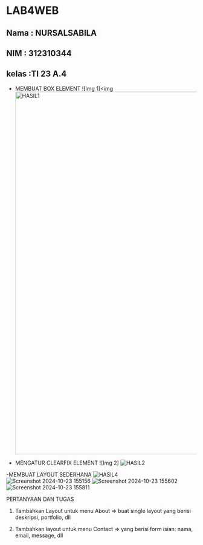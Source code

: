 # LAB4WEB
## Nama : NURSALSABILA
## NIM  : 312310344
## kelas :TI 23 A.4
- MEMBUAT BOX ELEMENT
![Img 1]<img <img width="959" alt="HASIL1" src="https://github.com/user-attachments/assets/2d36d9af-b6d2-4a1e-9d60-e00e9a1d32a1">

- MENGATUR CLEARFIX ELEMENT
![Img 2] ![HASIL2](https://github.com/user-attachments/assets/eed6393e-25c0-4e90-9e04-3a3135c92053)

-MEMBUAT LAYOUT SEDERHANA
![HASIL4](https://github.com/user-attachments/assets/74fbbfc5-8582-4f40-9bb6-063b3c41c7a6)
![Screenshot 2024-10-23 155156](https://github.com/user-attachments/assets/8fe9c69b-3174-47f6-a5e5-2a56b3fcb104)
![Screenshot 2024-10-23 155602](https://github.com/user-attachments/assets/fa7afc1b-55d4-4ac0-ad07-fbab3f0b3688)
![Screenshot 2024-10-23 155811](https://github.com/user-attachments/assets/a3505fc1-6cbe-4da0-90f0-766fe185901f)


PERTANYAAN DAN TUGAS
1. Tambahkan Layout untuk menu About => buat single layout yang berisi deskripsi, portfolio, dll
   

3. Tambahkan layout untuk menu Contact => yang berisi form isian: nama, email, message, dll

